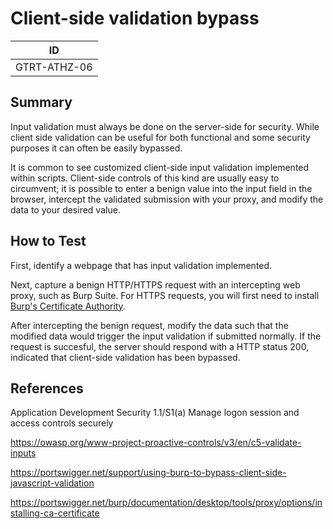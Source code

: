 # Client-side validation bypass

|ID          |
|------------|
|GTRT-ATHZ-06|

## Summary

Input validation must always be done on the server-side for security. While client side validation can be useful for both functional and some security purposes it can often be easily bypassed.

It is common to see customized client-side input validation implemented within scripts. Client-side controls of this kind are usually easy to circumvent; it is possible to enter a benign value into the input field in the browser, intercept the validated submission with your proxy, and modify the data to your desired value.

## How to Test

First, identify a webpage that has input validation implemented.

Next, capture a benign HTTP/HTTPS request with an intercepting web proxy, such as Burp Suite. For HTTPS requests, you will first need to install [Burp's Certificate Authority](https://portswigger.net/burp/documentation/desktop/tools/proxy/options/installing-ca-certificate).

After intercepting the benign request, modify the data such that the modified data would trigger the input validation if submitted normally. If the request is succesful, the server should respond with a HTTP status 200, indicated that client-side validation has been bypassed.

## References

Application Development Security 1.1/S1(a) Manage logon session and access controls securely

https://owasp.org/www-project-proactive-controls/v3/en/c5-validate-inputs

https://portswigger.net/support/using-burp-to-bypass-client-side-javascript-validation

https://portswigger.net/burp/documentation/desktop/tools/proxy/options/installing-ca-certificate
